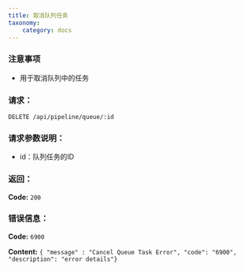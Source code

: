```yaml
---
title: 取消队列任务
taxonomy:
    category: docs
---
```


### 注意事项

- 用于取消队列中的任务

### 请求：

    DELETE /api/pipeline/queue/:id

### 请求参数说明：

- id：队列任务的ID

### 返回：

**Code:** `200`

### 错误信息：

**Code:** `6900`

**Content:** `{ "message" : "Cancel Queue Task Error", "code": "6900", "description": "error details"}`